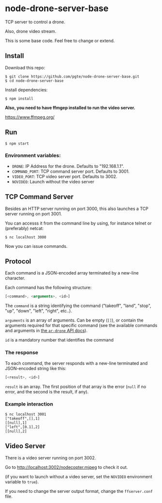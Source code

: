 # node-drone-server-base

TCP server to control a drone.

Also, drone video stream.

This is some base code. Feel free to change or extend.


## Install

Download this repo:

```
$ git clone https://github.com/pgte/node-drone-server-base.git
$ cd node-drone-server-base
```

Install dependencies:

```
$ npm install
```

__Also, you need to have ffmgep installed to run the video server.__

https://www.ffmpeg.org/



## Run

```
$ npm start
```

### Environment variables:

* `DRONE`: IP Address for the drone. Defaults to "192.168.1.1".
* `COMMAND_PORT`: TCP command server port. Defaults to 3001.
* `VIDEO_PORT`: TCP video server port. Defaults to 3002.
* `NOVIDEO`: Launch without the video server


## TCP Command Server

Besides an HTTP server running on port 3000, this also launches a TCP server running on port 3001.

You can accesss it from the command line by using, for instance telnet or (preferably) netcat:

```
$ nc localhost 3000
```

Now you can issue commands.

## Protocol

Each command is a JSON-encoded array terminated by a new-line character.

Each command has the following structure:

```js
[<command>, <arguments>, <id>]
```

The `command` is a string identifying the command ("takeoff", "land", "stop", "up", "down", "left", "right", etc..).

`arguments` is an array of arguments. Can be empty (`[]`), or contain the arguments required for that specific command (see the available commands and arguments in [the `ar-drone` API docs](https://github.com/felixge/node-ar-drone#client-api)).

`id` is a mandatory number that identifies the command


### The response

To each command, the server responds with a new-line terminated and JSON-encoded string like this:

```js
[<result>, <id>]
```

`result` is an array. The first position of that array is the error (`null` if no error, and the second is the result, if any).


### Example interaction

```
$ nc localhost 3001
["takeoff",[],1]
[[null],1]
["left",[0.1],2]
[[null],2]
```


## Video Server

There is a video server running on port 3002.

Go to [http://localhost:3002/nodecopter.mjpeg](http://localhost:3002/nodecopter.mjpeg) to check it out.

(if you want to launch without a video server, set the `NOVIDEO` environment variable to `true`).

If you need to change the server output format, change the `ffserver.conf` file.
